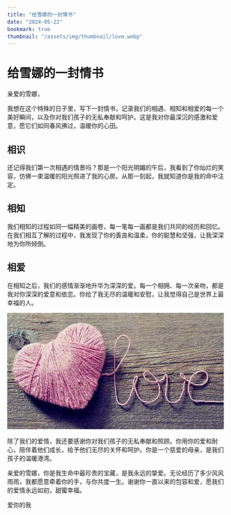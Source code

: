```yaml
---
title: "给雪娜的一封情书"
date: "2024-05-22"
bookmark: true
thumbnail: "/assets/img/thumbnail/love.webp"
---
```


# 给雪娜的一封情书

亲爱的雪娜，

我想在这个特殊的日子里，写下一封情书，记录我们的相遇、相知和相爱的每一个美好瞬间，以及你对我们孩子的无私奉献和呵护。这是我对你最深沉的感激和爱意，愿它们如同春风拂过，温暖你的心田。

## 相识

还记得我们第一次相遇的情景吗？那是一个阳光明媚的午后，我看到了你灿烂的笑容，仿佛一束温暖的阳光照进了我的心房。从那一刻起，我就知道你是我的命中注定。

## 相知

我们相知的过程如同一幅精美的画卷，每一笔每一画都是我们共同的经历和回忆。在我们相互了解的过程中，我发现了你的善良和温柔，你的聪慧和坚强，让我深深地为你所倾倒。

## 相爱

在相知之后，我们的感情渐渐地升华为深深的爱。每一个相拥、每一次亲吻，都是我对你深深的爱意和依恋。你给了我无尽的温暖和安慰，让我觉得自己是世界上最幸福的人。

![爱](/assets/img/thumbnail/love2.webp)

除了我们的爱情，我还要感谢你对我们孩子的无私奉献和照顾。你用你的爱和耐心，陪伴着他们成长，给予他们无尽的关怀和呵护。你是一个慈爱的母亲，是我们孩子的温暖港湾。

亲爱的雪娜，你是我生命中最珍贵的宝藏，是我永远的挚爱。无论经历了多少风风雨雨，我都愿意牵着你的手，与你共度一生。谢谢你一直以来的包容和爱，愿我们的爱情永远如初，甜蜜幸福。

爱你的我

